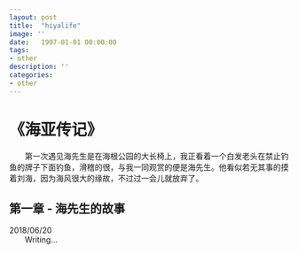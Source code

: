 ```yaml
---
layout: post
title:  "hiyalife"
image: ''
date:   1997-01-01 00:00:00
tags:
- other
description: ''
categories:
- other 
---
```


# 《海亚传记》  
&emsp;&emsp;第一次遇见海先生是在海根公园的大长椅上，我正看着一个白发老头在禁止钓鱼的牌子下面钓鱼，滑稽的很，与我一同观赏的便是海先生。他看似若无其事的摸着刘海，因为海风很大的缘故，不过过一会儿就放弃了。
    
## 第一章 - 海先生的故事  
2018/06/20      
&emsp;&emsp;Writing...

